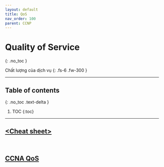 ```yaml
---
layout: default
title: QoS
nav_order: 100
parent: CCNP
---
```


# Quality of Service
{: .no_toc }

Chất lượng của dịch vụ
{: .fs-6 .fw-300 }

---

## Table of contents
{: .no_toc .text-delta }

1. TOC
{:toc}

---

## [\<Cheat sheet\>](/docs/CCNP/img/QOS.png)
<br>

## [CCNA QoS](/docs/CCNA/ccna-qos/)
<br>
